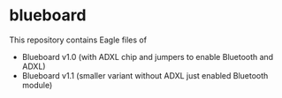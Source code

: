 # blueboard

This repository contains Eagle files of 
- Blueboard v1.0 (with ADXL chip and jumpers to enable Bluetooth and ADXL) 
- Blueboard v1.1 (smaller variant without ADXL just enabled Bluetooth module)
